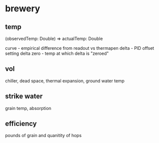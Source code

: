 # brewery

## temp
(observedTemp: Double) => actualTemp: Double

curve - empirical difference from readout vs thermapen
delta - PID offset setting
delta zero - temp at which delta is "zeroed"

## vol

chiller, dead space, thermal expansion, ground water temp

## strike water
grain temp, absorption

## efficiency
pounds of grain and quanitity of hops
